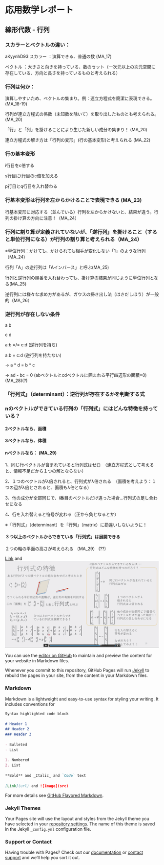 # 応用数学レポート

## 線形代数 - 行列

### スカラーとベクトルの違い：
aKyynhD93
スカラー  ：演算できる、普通の数 (MA_17)
 
ベクトル  ：大きさと向きを持っている、数のセット（一次元以上の次元空間に存在している、方向と長さを持っているものと考えられる）

### 行列は何か：

演算しやすいため、ベクトルの集まり。例：連立方程式を簡潔に表現できる。(MA_18-19)

行列が連立方程式の係数（未知数を除いて）を取り出したものとも考えられる。(MA_20)

「行」と「列」を掛けることにより生じた新しい成分の集まり！ (MA_20)

連立方程式の解き方は「行列の変形」(行の基本変形)と考えられる (MA_22)

### 行の基本変形

i行目をc倍する

s行目にt行目のc倍を加える

p行目とq行目を入れ替わる

### 行基本変形は行列を左からかけることで表現できる (MA_23)

行基本変形に対応する（並んでいる）行列を左からかけないと、結果が違う。行列の掛け算の方向に注意！（MA_24）

### 行列に割り算が定義されていないが、「逆行列」を掛けること（すると単位行列になる）が行列の割り算と考えられる（MA_24）

※単位行列：かけても、かけられても相手が変化しない「1」のような行列（MA_24）

行列「A」の逆行列は「Aインバース」と呼ぶ(MA_25)

行列と逆行列の順番を入れ替わっても、掛け算の結果が同じように単位行列となる(MA_25)

逆行列には様々な求め方があるが、ガウスの掃き出し法（はきだしほう）が一般的（MA_26）

### 逆行列が存在しない条件

a b

c d

a:b =/= c:d (逆行列を持ち)

a:b = c:d (逆行列を持たない)

-> a * d = b * c

-> ad - bc = 0 (abベクトルとcdベクトルに囲まれる平行四辺形の面積=0)(MA_28)(?)


### 「行列式」（determinant）：逆行列が存在するかを判断する式

### nのベクトルができている行列の「行列式」にはどんな特徴を持っている？

#### 2ベクトルなら、面積

#### 3ベクトルなら、体積

#### nベクトルなら： (MA_29)

1、同じ行ベクトルが含まれていると行列式はゼロ　（連立方程式として考えると、情報不足だから１つの解とならない）

2、１つのベクトルがλ倍されると、行列式がλ倍される　（面積を考えよう：１つの辺がλ倍とされると、面積もλ倍となる）

3、他の成分が全部同じで、i番目のベクトルだけ違った場合…行列式の足し合わせになる

4、行を入れ替えると符号が変わる（正から負となるとか）

※「行列式」（determinant）を「行列」（matrix）に勘違いしないように！

#### ３つ以上のベクトルからできている「行列式」は展開できる

２つの軸の平面の高さが考えられる （MA_29） (??)




[Link](url) and ![Image](/MA_29_線形代数_行列_12_11m53s.png)



You can use the [editor on GitHub](https://github.com/raylauxes/raylauxes.github.io/edit/main/index.md) to maintain and preview the content for your website in Markdown files.

Whenever you commit to this repository, GitHub Pages will run [Jekyll](https://jekyllrb.com/) to rebuild the pages in your site, from the content in your Markdown files.

### Markdown

Markdown is a lightweight and easy-to-use syntax for styling your writing. It includes conventions for

```markdown
Syntax highlighted code block

# Header 1
## Header 2
### Header 3

- Bulleted
- List

1. Numbered
2. List

**Bold** and _Italic_ and `Code` text

[Link](url) and ![Image](src)
```

For more details see [GitHub Flavored Markdown](https://guides.github.com/features/mastering-markdown/).

### Jekyll Themes

Your Pages site will use the layout and styles from the Jekyll theme you have selected in your [repository settings](https://github.com/raylauxes/raylauxes.github.io/settings). The name of this theme is saved in the Jekyll `_config.yml` configuration file.

### Support or Contact

Having trouble with Pages? Check out our [documentation](https://docs.github.com/categories/github-pages-basics/) or [contact support](https://github.com/contact) and we’ll help you sort it out.
